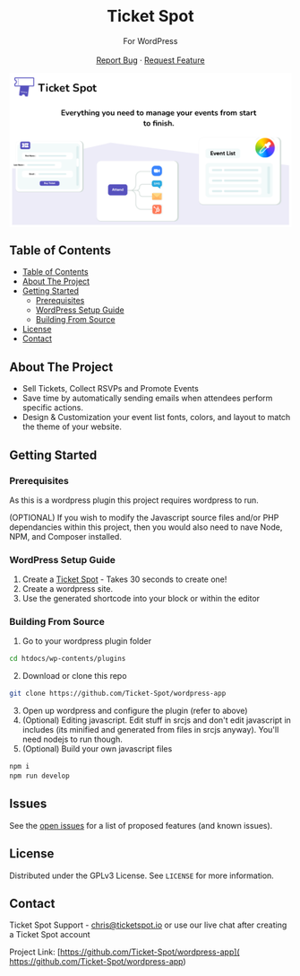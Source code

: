 <!-- PROJECT LOGO -->
<br />
<p align="center">


  <h1 align="center">Ticket Spot</h1>

  <p align="center">
    For WordPress
    <br />
    <br />
    <a href="https://github.com/Ticket-Spot/wordpress-app/issues">Report Bug</a>
    ·
    <a href="https://github.com/Ticket-Spot/wordpress-app/issues">Request Feature</a>
  </p>
</p>
<!-- TABLE OF CONTENTS -->

<p align="center">

  <img src="img/header.png" width="600" align="center">
  </p>

## Table of Contents

- [Table of Contents](#table-of-contents)
- [About The Project](#about-the-project)
- [Getting Started](#getting-started)
  - [Prerequisites](#prerequisites)
  - [WordPress Setup Guide](#wordpress-setup-guide)
  - [Building From Source](#building-from-source)
- [License](#license)
- [Contact](#contact)


## About The Project

* Sell Tickets, Collect RSVPs and Promote Events
* Save time by automatically sending emails when attendees perform specific actions.
* Design & Customization your event list fonts, colors, and layout to match the theme of your website.


<!-- GETTING STARTED -->

## Getting Started

### Prerequisites

As this is a wordpress plugin this project requires wordpress to run.

(OPTIONAL) If you wish to modify the Javascript source files and/or PHP dependancies within this project, then you would also need to nave Node, NPM, and Composer installed.

### WordPress Setup Guide

1. Create a [Ticket Spot](https://app.ticketspot.io) - Takes 30 seconds to create one!
2. Create a wordpress site.
3. Use the generated shortcode into your block or within the editor

### Building From Source

1. Go to your wordpress plugin folder

```sh
cd htdocs/wp-contents/plugins
```

2. Download or clone this repo

```sh
git clone https://github.com/Ticket-Spot/wordpress-app
```

3. Open up wordpress and configure the plugin (refer to above)
4. (Optional) Editing javascript. Edit stuff in srcjs and don't edit javascript in includes (its minified and generated from files in srcjs anyway). You'll need nodejs to run though.
5. (Optional) Build your own javascript files

```sh
npm i
npm run develop
```

<!-- Issues -->

## Issues

See the [open issues]( https://github.com/Ticket-Spot/wordpress-app/issues) for a list of proposed features (and known issues).

<!-- LICENSE -->

## License

Distributed under the GPLv3 License. See `LICENSE` for more information.

<!-- CONTACT -->

## Contact

Ticket Spot Support - chris@ticketspot.io or use our live chat after creating a Ticket Spot account

Project Link: [https://github.com/Ticket-Spot/wordpress-app]( https://github.com/Ticket-Spot/wordpress-app)
